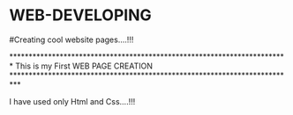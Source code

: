 # WEB-DEVELOPING

#Creating cool website pages....!!!


************************************************************************ This is my First WEB PAGE CREATION **************************************************************************


I have used only Html and Css....!!!

